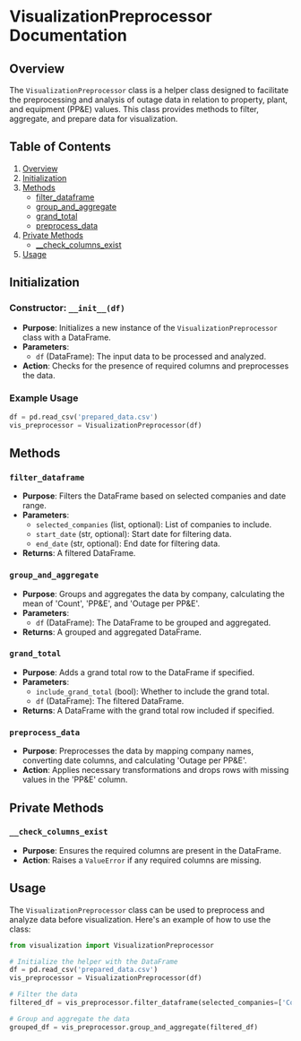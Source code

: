 
# VisualizationPreprocessor Documentation

## Overview

The `VisualizationPreprocessor` class is a helper class designed to facilitate the preprocessing and analysis of outage data in relation to property, plant, and equipment (PP&E) values. This class provides methods to filter, aggregate, and prepare data for visualization.

## Table of Contents

1. [Overview](#overview)
2. [Initialization](#initialization)
3. [Methods](#methods)
    - [filter_dataframe](#filter_dataframe)
    - [group_and_aggregate](#group_and_aggregate)
    - [grand_total](#grand_total)
    - [preprocess_data](#preprocess_data)
4. [Private Methods](#private-methods)
    - [__check_columns_exist](#__check_columns_exist)
5. [Usage](#usage)

## Initialization

### Constructor: `__init__(df)`
- **Purpose**: Initializes a new instance of the `VisualizationPreprocessor` class with a DataFrame.
- **Parameters**:
  - `df` (DataFrame): The input data to be processed and analyzed.
- **Action**: Checks for the presence of required columns and preprocesses the data.

### Example Usage

```python
df = pd.read_csv('prepared_data.csv')
vis_preprocessor = VisualizationPreprocessor(df)
```

## Methods

### `filter_dataframe`
- **Purpose**: Filters the DataFrame based on selected companies and date range.
- **Parameters**:
  - `selected_companies` (list, optional): List of companies to include.
  - `start_date` (str, optional): Start date for filtering data.
  - `end_date` (str, optional): End date for filtering data.
- **Returns**: A filtered DataFrame.

### `group_and_aggregate`
- **Purpose**: Groups and aggregates the data by company, calculating the mean of 'Count', 'PP&E', and 'Outage per PP&E'.
- **Parameters**:
  - `df` (DataFrame): The DataFrame to be grouped and aggregated.
- **Returns**: A grouped and aggregated DataFrame.

### `grand_total`
- **Purpose**: Adds a grand total row to the DataFrame if specified.
- **Parameters**:
  - `include_grand_total` (bool): Whether to include the grand total.
  - `df` (DataFrame): The filtered DataFrame.
- **Returns**: A DataFrame with the grand total row included if specified.

### `preprocess_data`
- **Purpose**: Preprocesses the data by mapping company names, converting date columns, and calculating 'Outage per PP&E'.
- **Action**: Applies necessary transformations and drops rows with missing values in the 'PP&E' column.

## Private Methods

### `__check_columns_exist`
- **Purpose**: Ensures the required columns are present in the DataFrame.
- **Action**: Raises a `ValueError` if any required columns are missing.

## Usage

The `VisualizationPreprocessor` class can be used to preprocess and analyze data before visualization. Here's an example of how to use the class:

```python
from visualization import VisualizationPreprocessor

# Initialize the helper with the DataFrame
df = pd.read_csv('prepared_data.csv')
vis_preprocessor = VisualizationPreprocessor(df)

# Filter the data
filtered_df = vis_preprocessor.filter_dataframe(selected_companies=['CompanyA', 'CompanyB'], start_date='2021-01-01', end_date='2023-01-01')

# Group and aggregate the data
grouped_df = vis_preprocessor.group_and_aggregate(filtered_df)
```


